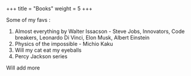 +++
title = "Books"
weight = 5
+++ 

Some of my favs :

1) Almost everything by Walter Issacson - Steve Jobs, Innovators, Code breakers, Leonardo Di Vinci, Elon Musk, Albert Einstein
2) Physics of the impossible - Michio Kaku
3) Will my cat eat my eyeballs
4) Percy Jackson series


Will add more